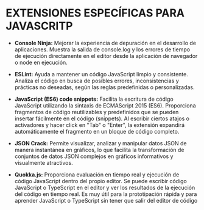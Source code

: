 # EXTENSIONES ESPECÍFICAS PARA JAVASCRITP
- **Console Ninja:** Mejorar la experiencia de depuración en el desarrollo de aplicaciones. Muestra la salida de console.log y los errores de tiempo de ejecución directamente en el editor desde la aplicación de navegador o node en ejecución.

- **ESLint:** Ayuda a mantener un código JavaScript limpio y consistente. Analiza el código en busca de posibles errores, inconsistencias y prácticas no deseadas, según las reglas predefinidas o personalizadas.

- **JavaScript (ES6) code snippets:** Facilita la escritura de código JavaScript utilizando la sintaxis de ECMAScript 2015 (ES6). Proporciona fragmentos de código reutilizables y predefinidos que se pueden insertar fácilmente en el código (snippets). Al escribir ciertos atajos o activadores y hacer click en "Tab" o "Enter", la extensión expandirá automáticamente el fragmento en un bloque de código completo.

- **JSON Crack:** Permite visualizar, analizar y manipular datos JSON de manera instantánea en gráficos, lo que facilita la transformación de conjuntos de datos JSON complejos en gráficos informativos y visualmente atractivos.

- **Quokka.js:** Proporciona evaluación en tiempo real y ejecución de código JavaScript dentro del propio editor. Se puede escribir código JavaScript o TypeScript en el editor y ver los resultados de la ejecución del código en tiempo real. Es muy útil para la prototipación rápida y para aprender JavaScript o TypeScript sin tener que salir del editor de código